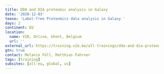 ```yaml
---
title: DDA and DIA proteomic analysis in Galaxy
date: '2020-12-03'
tease: 'Label-free Proteomics data analysis in Galaxy '
days: 2
continent: EU
location:
  name: VIB, Online, Ghent, Belgium
  url: ''
external_url: https://training.vib.be/all-trainings/dda-and-dia-proteomic-analysis-galaxy
gtn: true
contact: Melanie Föll, Matthias Fahrner
tags: [training]
subsites: [all-eu, global, us]
---
```

